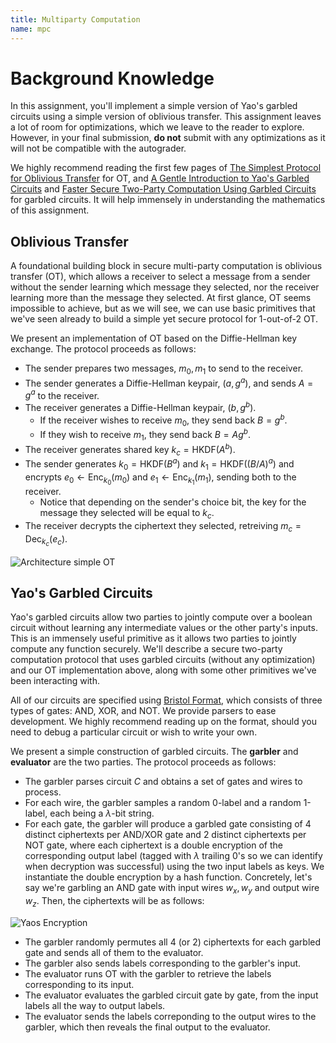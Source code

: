 ```yaml
---
title: Multiparty Computation
name: mpc
---
```


# Background Knowledge

In this assignment, you'll implement a simple version of Yao's garbled circuits using a simple version of oblivious transfer. This assignment leaves a lot of room for optimizations, which we leave to the reader to explore. However, in your final submission, **do not** submit with any optimizations as it will not be compatible with the autograder.

We highly recommend reading the first few pages of [The Simplest Protocol for Oblivious Transfer](https://eprint.iacr.org/2015/267.pdf) for OT, and [A Gentle Introduction to Yao's Garbled Circuits](https://web.mit.edu/sonka89/www/papers/2017ygc.pdf) and [Faster Secure Two-Party Computation Using Garbled Circuits](https://www.usenix.org/legacy/event/sec11/tech/full_papers/Huang.pdf) for garbled circuits. It will help immensely in understanding the mathematics of this assignment.

## Oblivious Transfer

A foundational building block in secure multi-party computation is oblivious transfer (OT), which allows a receiver to select a message from a sender without the sender learning which message they selected, nor the receiver learning more than the message they selected. At first glance, OT seems impossible to achieve, but as we will see, we can use basic primitives that we've seen already to build a simple yet secure protocol for 1-out-of-2 OT.

We present an implementation of OT based on the Diffie-Hellman key exchange. The protocol proceeds as follows:
- The sender prepares two messages, $m_0, m_1$ to send to the receiver.
- The sender generates a Diffie-Hellman keypair, $(a, g^a)$, and sends $A = g^a$ to the receiver.
- The receiver generates a Diffie-Hellman keypair, $(b, g^b)$.
	- If the receiver wishes to receive $m_0$, they send back $B = g^b$.
	- If they wish to receive $m_1$, they send back $B = A g^b$.
- The receiver generates shared key $k_c = \mathsf{HKDF}(A^b)$.
- The sender generates $k_0 = \mathsf{HKDF}(B^a)$ and $k_1 = \mathsf{HKDF}((B/A)^a)$ and encrypts $e_0 \gets \mathsf{Enc}_{k_0}(m_0)$ and $e_1 \gets \mathsf{Enc}_{k_1}(m_1)$, sending both to the receiver.
	- Notice that depending on the sender's choice bit, the key for the message they selected will be equal to $k_c$.
- The receiver decrypts the ciphertext they selected, retreiving $m_c = \mathsf{Dec}_{k_c}(e_c)$.

![Architecture simple OT](/static/img/handout/yaos/simple-OT.png)

## Yao's Garbled Circuits

Yao's garbled circuits allow two parties to jointly compute over a boolean circuit without learning any intermediate values or the other party's inputs. This is an immensely useful primitive as it allows two parties to jointly compute any function securely. We'll describe a secure two-party computation protocol that uses garbled circuits (without any optimization) and our OT implementation above, along with some other primitives we've been interacting with.

All of our circuits are specified using [Bristol Format](https://homes.esat.kuleuven.be/~nsmart/MPC/old-circuits.html), which consists of three types of gates: AND, XOR, and NOT. We provide parsers to ease development. We highly recommend reading up on the format, should you need to debug a particular circuit or wish to write your own.

We present a simple construction of garbled circuits. The **garbler** and **evaluator** are the two parties. The protocol proceeds as follows:
- The garbler parses circuit $C$ and obtains a set of gates and wires to process.
- For each wire, the garbler samples a random 0-label and a random 1-label, each being a $\lambda$-bit string.
- For each gate, the garbler will produce a garbled gate consisting of 4 distinct ciphertexts per AND/XOR gate and 2 distinct ciphertexts per NOT gate, where each ciphertext is a double encryption of the corresponding output label (tagged with $\lambda$ trailing 0's so we can identify when decryption was successful) using the two input labels as keys. We instantiate the double encryption by a hash function. Concretely, let's say we're garbling an AND gate with input wires $w_x, w_y$ and output wire $w_z$. Then, the ciphertexts will be as follows:

![Yaos Encryption](/static/img/handout/yaos/yaos-encrypt.png)

- The garbler randomly permutes all 4 (or 2) ciphertexts for each garbled gate and sends all of them to the evaluator.
- The garbler also sends labels corresponding to the garbler's input.
- The evaluator runs OT with the garbler to retrieve the labels corresponding to its input.
- The evaluator evaluates the garbled circuit gate by gate, from the input labels all the way to output labels.
- The evaluator sends the labels correponding to the output wires to the garbler, which then reveals the final output to the evaluator.
